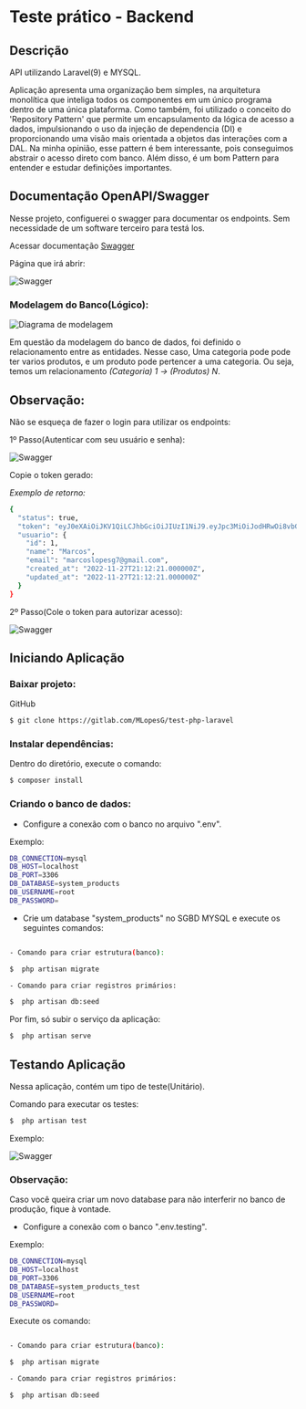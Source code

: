 # Teste prático - Backend

## Descrição

API utilizando Laravel(9) e MYSQL.

Aplicação apresenta uma organização bem simples, na arquitetura monolítica que inteliga todos os componentes em um único programa dentro de uma única plataforma.
Como também, foi utilizado o conceito do 'Repository Pattern' que permite um encapsulamento da lógica de acesso a dados, impulsionando o uso da injeção de dependencia (DI) e proporcionando uma visão mais orientada a objetos das interações com a DAL. Na minha opinião, esse pattern é bem interessante, pois conseguimos abstrair o acesso direto com banco. Além disso, é um bom Pattern para entender e estudar definições importantes.

## Documentação OpenAPI/Swagger

Nesse projeto, configuerei o swagger para documentar os endpoints. Sem necessidade de um software terceiro para testá los.

Acessar documentação [Swagger](http://localhost:8000/api/documentation)

Página que irá abrir:

![Swagger](https://github.com/marcosggoncalves/test-php-laravel/blob/master/backend/imagens/TELA_1.png?raw=true)


### Modelagem do Banco(Lógico):

![Diagrama de modelagem](https://github.com/marcosggoncalves/test-php-laravel/blob/master/backend/imagens/TELA_5.png?raw=true)

Em questão da modelagem do banco de dados, foi definido o relacionamento entre as entidades.
Nesse caso, Uma categoria pode pode ter varios produtos, e um produto pode pertencer a uma categoria. Ou seja, temos um relacionamento *(Categoria) 1 -> (Produtos) N*.

## Observação:

Não se esqueça de fazer o login para utilizar os endpoints:

1º Passo(Autenticar com seu usuário e senha):

![Swagger](https://github.com/marcosggoncalves/test-php-laravel/blob/master/backend/imagens/TELA_2.png?raw=true)

Copie o token gerado:

*Exemplo de retorno:*

```bash
{
  "status": true,
  "token": "eyJ0eXAiOiJKV1QiLCJhbGciOiJIUzI1NiJ9.eyJpc3MiOiJodHRwOi8vbG9jYWxob3N0OjgwMDAvYXBpL3YxL2dlcmVudGVzL2xvZ2luIiwiaWF0IjoxNjY5NTg4NDQ1LCJleHAiOjE2Njk1OTIwNDUsIm5iZiI6MTY2OTU4ODQ0NSwianRpIjoiTWgzUG5INlpuOTVwZDc2VSIsInN1YiI6IjEiLCJwcnYiOiIxNWJlNDhiNjdjNmE4YmM4ZjI1MjFlYzdlNzQ0MGM2MzliNjhlNjE5In0.BdB28RgwEAllB1NO6xd_s-86x3TAMtOTSd8x5AeBpl0",
  "usuario": {
    "id": 1,
    "name": "Marcos",
    "email": "marcoslopesg7@gmail.com",
    "created_at": "2022-11-27T21:12:21.000000Z",
    "updated_at": "2022-11-27T21:12:21.000000Z"
  }
}

```

2º Passo(Cole o token para autorizar acesso):

![Swagger](https://github.com/marcosggoncalves/test-php-laravel/blob/master/backend/imagens/TELA_3.png?raw=true)

## Iniciando Aplicação

### Baixar projeto:

GitHub

```bash
$ git clone https://gitlab.com/MLopesG/test-php-laravel
```

### Instalar dependências:

Dentro do diretório, execute o comando:

```bash
$ composer install 
```

### Criando o banco de dados:

 - Configure a conexão com o banco no arquivo ".env". 

Exemplo:

```bash
DB_CONNECTION=mysql
DB_HOST=localhost
DB_PORT=3306
DB_DATABASE=system_products
DB_USERNAME=root
DB_PASSWORD=
```

 - Crie um database "system_products" no SGBD MYSQL e execute os seguintes comandos:

```bash

- Comando para criar estrutura(banco):

$  php artisan migrate

- Comando para criar registros primários:

$  php artisan db:seed  

```

Por fim, só subir o serviço da aplicação:

```bash
$  php artisan serve
```

## Testando Aplicação

Nessa aplicação, contém um tipo de teste(Unitário).

Comando para executar os testes:

```bash
$  php artisan test
```

Exemplo:

![Swagger](https://github.com/marcosggoncalves/test-php-laravel/blob/master/backend/imagens/TELA_4.png?raw=true)

### Observação: 

Caso você queira criar um novo database para não interferir no banco de produção, fique à vontade.

 - Configure a conexão com o banco ".env.testing". 

Exemplo:

```bash
DB_CONNECTION=mysql
DB_HOST=localhost
DB_PORT=3306
DB_DATABASE=system_products_test
DB_USERNAME=root
DB_PASSWORD=
```

Execute os comando:

```bash

- Comando para criar estrutura(banco):

$  php artisan migrate

- Comando para criar registros primários:

$  php artisan db:seed  

```